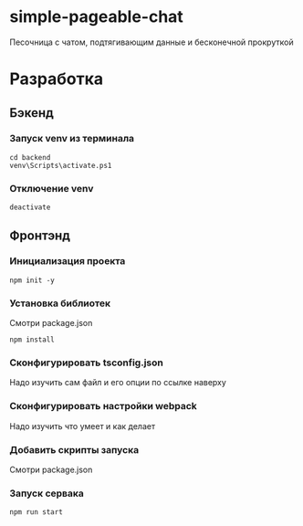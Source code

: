# simple-pageable-chat
Песочница с чатом, подтягивающим данные и бесконечной прокруткой

# Разработка

## Бэкенд

### Запуск venv из терминала 

    cd backend
    venv\Scripts\activate.ps1 

### Отключение venv 

    deactivate

## Фронтэнд

### Инициализация проекта 

    npm init -y 

### Установка библиотек
Смотри package.json 

    npm install 

### Сконфигурировать tsconfig.json

Надо изучить сам файл и его опции по ссылке наверху

### Сконфигурировать настройки webpack 

Надо изучить что умеет и как делает 

### Добавить скрипты запуска 

Смотри package.json 

### Запуск сервака 

    npm run start
